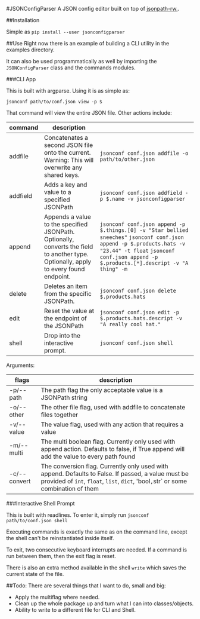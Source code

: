 #JSONConfigParser
A JSON config editor built on top of [jsonpath-rw.](https://github.com/kennknowles/python-jsonpath-rw/).

##Installation

Simple as `pip install --user jsonconfigparser`

##Use
Right now there is an example of building a CLI utility in the examples directory.

It can also be used programmatically as well by importing the `JSONConfigParser` class and the commands modules.

###CLI App

This is built with argparse. Using it is as simple as:

    jsonconf path/to/conf.json view -p $

That command will view the entire JSON file. Other actions include:

| command  | description                                                                                                                           |                                                                                                                                                                                                                                |
|----------|---------------------------------------------------------------------------------------------------------------------------------------|--------------------------------------------------------------------------------------------------------------------------------------------------------------------------------------------------------------------------------|
| addfile  | Concatenates a second JSON file onto the current. Warning: This will overwrite any shared keys.                                       | `jsonconf conf.json addfile -o path/to/other.json`                                                                                                                                                                         |
| addfield | Adds a key and value to a specified JSONPath                                                                                          | `jsonconf conf.json addfield -p $.name -v jsonconfigparser`                                                                                                                                                                |
| append   | Appends a value to the specified JSONPath. Optionally, converts the field to another type. Optionally, apply to every found endpoint. | `jsonconf conf.json append -p $.things.[0] -v "Star bellied sneeches"`  `jsonconf conf.json append -p $.products.hats -v "23.44" -t float`  `jsonconf conf.json append -p $.products.[*].descript -v "A thing" -m` |
| delete   | Deletes an item from the specific JSONPath.                                                                                           | `jsonconf conf.json delete $.products.hats`                                                                                                                                                                                |
| edit     | Reset the value at the endpoint of the JSONPath                                                                                       | `jsonconf conf.json edit -p $.products.hats.descript -v "A really cool hat."`                                                                                                                                              |
| shell    | Drop into the interactive prompt.                                                                                                     | `jsonconf conf.json shell`   |

Arguments:

| flags        | description                                                                                                                                                                              |
|--------------|------------------------------------------------------------------------------------------------------------------------------------------------------------------------------------------|
| -p/--path    | The path flag the only acceptable value is a JSONPath string                                                                                                                             |
| -o/--other   | The other file flag, used with addfile to concatenate files together                                                                                                                     |
| -v/--value   | The value flag, used with any action that requires a value                                                                                                                               |
| -m/--multi   | The multi boolean flag. Currently only used with append action. Defaults to false, if True append will add the value to every path found                                                 |
| -c/--convert | The conversion flag. Currently only used with append. Defaults to False. If passed, a value must be provided of `int`, `float`, `list`, `dict`, 'bool`,`str` or some combination of them |

###Interactive Shell Prompt

This is built with readlines. To enter it, simply run `jsonconf path/to/conf.json shell`

Executing commands is exactly the same as on the command line, except the shell can't be reinstantiated inside itself.

To exit, two consecutive keyboard interrupts are needed. If a command is run between them, then the exit flag is reset.

There is also an extra method available in the shell `write` which saves the current state of the file.

##Todo:
There are several things that I want to do, small and big:

* Apply the multiflag where needed.
* Clean up the whole package up and turn what I can into classes/objects.
* Ability to write to a different file for CLI and Shell.
